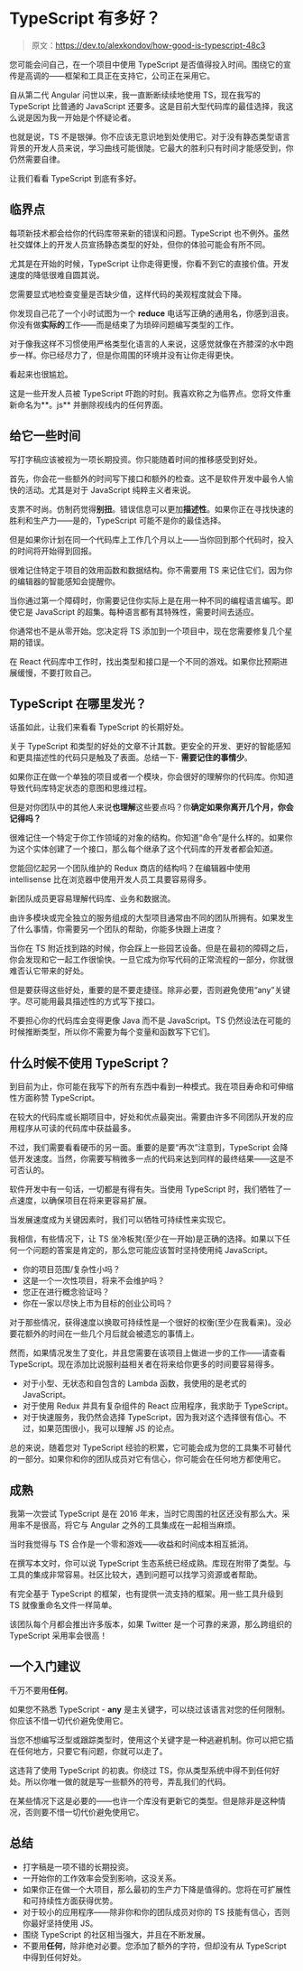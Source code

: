 # TypeScript 有多好？

> 原文：<https://dev.to/alexkondov/how-good-is-typescript-48c3>

您可能会问自己，在一个项目中使用 TypeScript 是否值得投入时间。围绕它的宣传是高调的——框架和工具正在支持它，公司正在采用它。

自从第二代 Angular 问世以来，我一直断断续续地使用 TS，现在我写的 TypeScript 比普通的 JavaScript 还要多。这是目前大型代码库的最佳选择，我这么说是因为我一开始是个怀疑论者。

也就是说，TS 不是银弹。你不应该无意识地到处使用它。对于没有静态类型语言背景的开发人员来说，学习曲线可能很陡。它最大的胜利只有时间才能感受到，你仍然需要自律。

让我们看看 TypeScript 到底有多好。

## 临界点

每项新技术都会给你的代码库带来新的错误和问题。TypeScript 也不例外。虽然社交媒体上的开发人员宣扬静态类型的好处，但你的体验可能会有所不同。

尤其是在开始的时候，TypeScript 让你走得更慢，你看不到它的直接价值。开发速度的降低很难自圆其说。

您需要显式地检查变量是否缺少值，这样代码的美观程度就会下降。

你发现自己花了一个小时试图为一个 **reduce** 电话写正确的通用名，你感到沮丧。你没有做**实际的**工作——而是结束了为琐碎问题编写类型的工作。

对于像我这样不习惯使用严格类型化语言的人来说，这感觉就像在齐膝深的水中跑步一样。你已经尽力了，但是你周围的环境并没有让你走得更快。

看起来也很尴尬。

这是一些开发人员被 TypeScript 吓跑的时刻。我喜欢称之为临界点。您将文件重新命名为**。js** 并删除视线内的任何界面。

## 给它一些时间

写打字稿应该被视为一项长期投资。你只能随着时间的推移感受到好处。

首先，你会花一些额外的时间写下接口和额外的检查。这不是软件开发中最令人愉快的活动。尤其是对于 JavaScript 纯粹主义者来说。

支票不时尚。仿制药觉得**别扭**。错误信息可以更加**描述性**。如果你正在寻找快速的胜利和生产力——是的，TypeScript 可能不是你的最佳选择。

但是如果你计划在同一个代码库上工作几个月以上——当你回到那个代码时，投入的时间将开始得到回报。

很难记住特定于项目的效用函数和数据结构。你不需要用 TS 来记住它们，因为你的编辑器的智能感知会提醒你。

当你通过第一个障碍时，你需要记住你实际上是在用一种不同的编程语言编写。即使它是 JavaScript 的超集。每种语言都有其特殊性，需要时间去适应。

你通常也不是从零开始。您决定将 TS 添加到一个项目中，现在您需要修复几个星期的错误。

在 React 代码库中工作时，找出类型和接口是一个不同的游戏。如果你比预期进展缓慢，不要打败自己。

## TypeScript 在哪里发光？

话虽如此，让我们来看看 TypeScript 的长期好处。

关于 TypeScript 和类型的好处的文章不计其数。更安全的开发、更好的智能感知和更具描述性的代码只是触及了表面。总结一下- **需要记住的事情少**。

如果你正在做一个单独的项目或者一个模块，你会很好的理解你的代码库。你知道导致代码库特定状态的意图和思维过程。

但是对你团队中的其他人来说**也理解**这些要点吗？你**确定如果你离开几个月，你会记得吗？**

很难记住一个特定于你工作领域的对象的结构。你知道“命令”是什么样的。如果你为这个实体创建了一个接口，那么每个继承了这个代码库的开发者都会知道。

您能回忆起另一个团队维护的 Redux 商店的结构吗？在编辑器中使用 intellisense 比在浏览器中使用开发人员工具要容易得多。

新团队成员更容易理解代码库、业务和数据流。

由许多模块或完全独立的服务组成的大型项目通常由不同的团队所拥有。如果发生了什么事情，你需要另一个团队的帮助，你能多快跟上进度？

当你在 TS 附近找到路的时候，你会踩上一些园艺设备。但是在最初的障碍之后，你会发现和它一起工作很愉快。一旦它成为你写代码的正常流程的一部分，你就很难否认它带来的好处。

但是要获得这些好处，重要的是不要走捷径。除非必要，否则避免使用“any”关键字。尽可能用最具描述性的方式写下接口。

不要担心你的代码库会变得更像 Java 而不是 JavaScript。TS 仍然设法在可能的时候推断类型，所以你不需要为每个变量和函数写下它们。

## 什么时候不使用 TypeScript？

到目前为止，你可能在我写下的所有东西中看到一种模式。我在项目寿命和可伸缩性方面称赞 TypeScript。

在较大的代码库或长期项目中，好处和优点最突出。需要由许多不同团队开发的应用程序从可读的代码库中获益最多。

不过，我们需要看看硬币的另一面。重要的是要“再次”注意到，TypeScript 会降低开发速度。当然，你需要写稍微多一点的代码来达到同样的最终结果——这是不可否认的。

软件开发中有一句话，一切都是有得有失。当使用 TypeScript 时，我们牺牲了一点速度，以确保项目在将来更容易扩展。

当发展速度成为关键因素时，我们可以牺牲可持续性来实现它。

我相信，有些情况下，让 TS 坐冷板凳(至少在一开始)是正确的选择。如果以下任何一个问题的答案是肯定的，那么您可能应该暂时坚持使用纯 JavaScript。

*   你的项目范围/复杂性小吗？
*   这是一个一次性项目，将来不会维护吗？
*   您正在进行概念验证吗？
*   你在一家以尽快上市为目标的创业公司吗？

对于那些情况，获得速度以换取可持续性是一个很好的权衡(至少在我看来)。没必要花额外的时间在一些几个月后就会被遗忘的事情上。

然而，如果情况发生了变化，并且您需要在该项目上做进一步的工作——请查看 TypeScript。现在添加比说服利益相关者在将来给你更多的时间要容易得多。

*   对于小型、无状态和自包含的 Lambda 函数，我使用的是老式的 JavaScript。
*   对于使用 Redux 并具有复杂组件的 React 应用程序，我求助于 TypeScript。
*   对于快速服务，我仍然会选择 TypeScript，因为我对这个选择很有信心。不过，如果范围很小，我可以理解 JS 的论点。

总的来说，随着您对 TypeScript 经验的积累，它可能会成为您的工具集不可替代的一部分。如果你和你的团队成员对它有信心，你可能会在任何地方都使用它。

## 成熟

我第一次尝试 TypeScript 是在 2016 年末，当时它周围的社区还没有那么大。采用率不是很高，将它与 Angular 之外的工具集成在一起相当麻烦。

当时我觉得与 TS 合作是一个零和游戏——收益和时间成本相互抵消。

在撰写本文时，你可以说 TypeScript 生态系统已经成熟。库现在附带了类型。与工具的集成非常容易。社区比较大，遇到问题可以找学习资源或者帮助。

有完全基于 TypeScript 的框架，也有提供一流支持的框架。用一些工具升级到 TS 就像重命名文件一样简单。

该团队每个月都会推出许多版本，如果 Twitter 是一个可靠的来源，那么跨组织的 TypeScript 采用率会很高！

## 一个入门建议

千万不要用**任何**。

如果您不熟悉 TypeScript - **any** 是主关键字，可以绕过该语言对您的任何限制。你应该不惜一切代价避免使用它。

当您不想编写泛型或跟踪类型时，使用这个关键字是一种逃避机制。你可以把它插在任何地方，只要它有问题，你就可以走了。

这违背了使用 TypeScript 的初衷。你绕过 TS，你从类型系统中得不到任何好处。所以你唯一做的就是写一些额外的符号，弄乱我们的代码。

在某些情况下这是必要的——也许一个库没有更新它的类型。但是除非是这种情况，否则要不惜一切代价避免使用它。

## 总结

*   打字稿是一项不错的长期投资。
*   一开始你的工作效率会受到影响，这没关系。
*   如果你正在做一个大项目，那么最初的生产力下降是值得的。您将在可扩展性和可持续性方面获得优势。
*   对于较小的应用程序——除非你和你的团队成员对你的 TS 技能有信心，否则你最好坚持使用 JS。
*   围绕 TypeScript 的社区相当强大，并且在不断发展。
*   不要用**任何**，除非绝对必要。您添加了额外的字符，但却没有从 TypeScript 中得到任何好处。